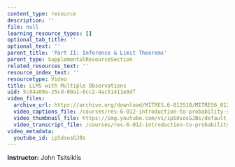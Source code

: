 ```yaml
---
content_type: resource
description: ''
file: null
learning_resource_types: []
optional_tab_title: ''
optional_text: ''
parent_title: 'Part II: Inference & Limit Theorems'
parent_type: SupplementalResourceSection
related_resources_text: ''
resource_index_text: ''
resourcetype: Video
title: LLMS with Multiple Observations
uid: 5c84a09e-25cd-00a1-0cc2-4ac51411e9df
video_files:
  archive_url: https://archive.org/download/MITRES.6-012S18/MITRES6_012S18_L17-07_300k.mp4
  video_captions_file: /courses/res-6-012-introduction-to-probability-spring-2018/95457f696ce75f6f8426816783280991_ipSdsosGJBs.vtt
  video_thumbnail_file: https://img.youtube.com/vi/ipSdsosGJBs/default.jpg
  video_transcript_file: /courses/res-6-012-introduction-to-probability-spring-2018/d93cd92fb72fd0d877bc1715719a9ed3_ipSdsosGJBs.pdf
video_metadata:
  youtube_id: ipSdsosGJBs
---
```


**Instructor:** John Tsitsiklis